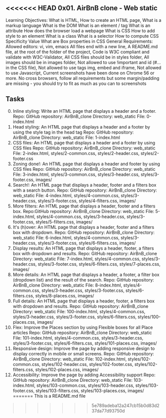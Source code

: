 <<<<<<< HEAD
0x01. AirBnB clone - Web static
-----------------------------------------------------------------------------------------------

Learning Objectives: What is HTML, How to create an HTML page, What is a markup language What is the DOM What is an element / tag What is an attribute How does the browser load a webpage What is CSS How to add style to an element What is a class What is a selector How to compute CSS Specificity Value What are Box properties in CSS
General Requirements: Allowed editors: vi, vim, emacs All files end with a new line, A README.md file, at the root of the folder of the project, Code is W3C compliant and validate with W3C-Validator, All CSS files should be in styles folder, All images should be in images folder, Not allowed to use !important and id (#... in the CSS file), Not allowed to use tags img, embed and iframe, Not allowed to use Javascript, Current screenshots have been done on Chrome 56 or more. No cross browsers, follow all requirements but some margin/padding are missing - you should try to fit as much as you can to screenshots

Tasks
-------------------------------------------------------------------------------------------------------------
0. Inline styling: Write an HTML page that displays a header and a footer. Repo: GitHub repository: AirBnB_clone Directory: web_static File: 0-index.html
1. Head styling: An HTML page that displays a header and a footer by using the style tag in the head tag Repo: GitHub repository: AirBnB_clone Directory: web_static File: 1-index.html
2. CSS files: An HTML page that displays a header and a footer by using CSS files  Repo: GitHub repository: AirBnB_clone Directory: web_static File: 2-index.html, styles/2-common.css, styles/2-header.css, styles/2-footer.css
3. Zoning done!: An HTML page that displays a header and footer by using CSS files Repo: GitHub repository: AirBnB_clone Directory: web_static File: 3-index.html, styles/3-common.css, styles/3-header.css, styles/3-footer.css, images/
4. Search!: An HTML page that displays a header, footer and a filters box with a search button. Repo: GitHub repository: AirBnB_clone Directory: web_static File: 4-index.html, styles/4-common.css, styles/3-header.css, styles/3-footer.css, styles/4-filters.css, images/
5. More filters: An HTML page that displays a header, footer and a filters box. Repo:GitHub repository: AirBnB_clone Directory: web_static File: 5-index.html, styles/4-common.css, styles/3-header.css, styles/3-footer.css, styles/5-filters.css, images/
6. It's (h)over: An HTML page that displays a header, footer and a filters box with dropdown. Repo: GitHub repository: AirBnB_clone Directory: web_static File: 6-index.html, styles/4-common.css, styles/3-header.css, styles/3-footer.css, styles/6-filters.css, images/
7. Display results: An HTML page that displays a header, footer, a filters box with dropdown and results. Repo: GitHub repository: AirBnB_clone Directory: web_static File: 7-index.html, styles/4-common.css, styles/3-header.css, styles/3-footer.css, styles/6-filters.css, styles/7-places.css, images/
8. More details: An HTML page that displays a header, a footer, a filter box (dropdown list) and the result of the search. Repo: GitHub repository: AirBnB_clone Directory: web_static File: 8-index.html, styles/4-common.css, styles/3-header.css, styles/3-footer.css, styles/6-filters.css, styles/8-places.css, images/
9. Full details: An HTML page that displays a header, footer, a filters box with dropdown and results. Repo: GitHub repository: AirBnB_clone Directory: web_static File: 100-index.html, styles/4-common.css, styles/3-header.css, styles/3-footer.css, styles/6-filters.css, styles/100-places.css, images/
10. Flex: Improve the Places section by using Flexible boxes for all Place articles Repo: GitHub repository: AirBnB_clone Directory: web_static File: 101-index.html, styles/4-common.css, styles/3-header.css, styles/3-footer.css, styles/6-filters.css, styles/101-places.css, images/
11. Responsive design: Improve the page by adding responsive design to display correctly in mobile or small screens. Repo: GitHub repository: AirBnB_clone Directory: web_static File: 102-index.html, styles/102-common.css, styles/102-header.css, styles/102-footer.css, styles/102-filters.css, styles/102-places.css, images/
12. Accessibility: Improve the page by adding Accessibility support Repo: GitHub repository: AirBnB_clone Directory: web_static File: 103-index.html, styles/103-common.css, styles/103-header.css, styles/103-footer.css, styles/103-filters.css, styles/103-places.css, images/
=======
This is a README.md file
>>>>>>> 5e789adeba12a247cb15b0d83d237da77d93750d
